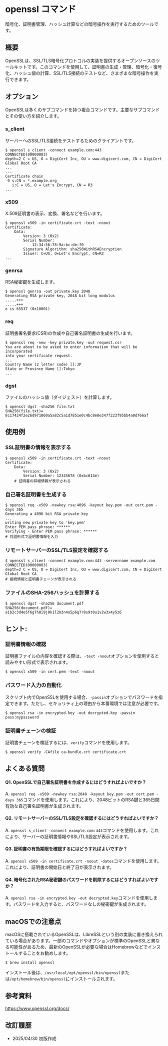# openssl コマンド

暗号化、証明書管理、ハッシュ計算などの暗号操作を実行するためのツールです。

## 概要

OpenSSLは、SSL/TLS暗号化プロトコルの実装を提供するオープンソースのツールキットです。このコマンドを使用して、証明書の生成・管理、暗号化・復号化、ハッシュ値の計算、SSL/TLS接続のテストなど、さまざまな暗号操作を実行できます。

## オプション

OpenSSLは多くのサブコマンドを持つ複合コマンドです。主要なサブコマンドとその使い方を紹介します。

### **s_client**

サーバーへのSSL/TLS接続をテストするためのクライアントです。

```console
$ openssl s_client -connect example.com:443
CONNECTED(00000003)
depth=2 C = US, O = DigiCert Inc, OU = www.digicert.com, CN = DigiCert Global Root CA
...
---
Certificate chain
 0 s:CN = *.example.org
   i:C = US, O = Let's Encrypt, CN = R3
...
```

### **x509**

X.509証明書の表示、変換、署名などを行います。

```console
$ openssl x509 -in certificate.crt -text -noout
Certificate:
    Data:
        Version: 3 (0x2)
        Serial Number:
            12:34:56:78:9a:bc:de:f0
        Signature Algorithm: sha256WithRSAEncryption
        Issuer: C=US, O=Let's Encrypt, CN=R3
...
```

### **genrsa**

RSA秘密鍵を生成します。

```console
$ openssl genrsa -out private.key 2048
Generating RSA private key, 2048 bit long modulus
.....+++
.....+++
e is 65537 (0x10001)
```

### **req**

証明書署名要求(CSR)の作成や自己署名証明書の生成を行います。

```console
$ openssl req -new -key private.key -out request.csr
You are about to be asked to enter information that will be incorporated
into your certificate request.
...
Country Name (2 letter code) []:JP
State or Province Name []:Tokyo
...
```

### **dgst**

ファイルのハッシュ値（ダイジェスト）を計算します。

```console
$ openssl dgst -sha256 file.txt
SHA256(file.txt)= 8c17424f2e26d971060a5a82c5a1d7851e0c4bc8e0e347f223f95bb4a0d766af
```

## 使用例

### SSL証明書の情報を表示する

```console
$ openssl x509 -in certificate.crt -text -noout
Certificate:
    Data:
        Version: 3 (0x2)
        Serial Number: 12345678 (0xbc614e)
    # 証明書の詳細情報が表示される
```

### 自己署名証明書を生成する

```console
$ openssl req -x509 -newkey rsa:4096 -keyout key.pem -out cert.pem -days 365
Generating a 4096 bit RSA private key
...
writing new private key to 'key.pem'
Enter PEM pass phrase: ******
Verifying - Enter PEM pass phrase: ******
# 対話形式で証明書情報を入力
```

### リモートサーバーのSSL/TLS設定を確認する

```console
$ openssl s_client -connect example.com:443 -servername example.com
CONNECTED(00000003)
depth=2 C = US, O = DigiCert Inc, OU = www.digicert.com, CN = DigiCert Global Root CA
# 接続情報と証明書チェーンが表示される
```

### ファイルのSHA-256ハッシュを計算する

```console
$ openssl dgst -sha256 document.pdf
SHA256(document.pdf)= a1b2c3d4e5f6g7h8i9j0k1l2m3n4o5p6q7r8s9t0u1v2w3x4y5z6
```

## ヒント:

### 証明書情報の確認

証明書ファイルの内容を確認する際は、`-text -noout`オプションを使用すると読みやすい形式で表示されます。

```console
$ openssl x509 -in cert.pem -text -noout
```

### パスワード入力の自動化

スクリプト内でOpenSSLを使用する場合、`-passin`オプションでパスワードを指定できます。ただし、セキュリティ上の理由から本番環境では注意が必要です。

```console
$ openssl rsa -in encrypted.key -out decrypted.key -passin pass:mypassword
```

### 証明書チェーンの検証

証明書チェーンを検証するには、`verify`コマンドを使用します。

```console
$ openssl verify -CAfile ca-bundle.crt certificate.crt
```

## よくある質問

#### Q1. OpenSSLで自己署名証明書を作成するにはどうすればよいですか？
A. `openssl req -x509 -newkey rsa:2048 -keyout key.pem -out cert.pem -days 365`コマンドを使用します。これにより、2048ビットのRSA鍵と365日間有効な自己署名証明書が生成されます。

#### Q2. リモートサーバーのSSL/TLS設定を確認するにはどうすればよいですか？
A. `openssl s_client -connect example.com:443`コマンドを使用します。これにより、サーバーの証明書情報やSSL/TLS設定が表示されます。

#### Q3. 証明書の有効期限を確認するにはどうすればよいですか？
A. `openssl x509 -in certificate.crt -noout -dates`コマンドを使用します。これにより、証明書の開始日と終了日が表示されます。

#### Q4. 暗号化されたRSA秘密鍵のパスワードを削除するにはどうすればよいですか？
A. `openssl rsa -in encrypted.key -out decrypted.key`コマンドを使用します。パスワードを入力すると、パスワードなしの秘密鍵が生成されます。

## macOSでの注意点

macOSに搭載されているOpenSSLは、LibreSSLという別の実装に置き換えられている場合があります。一部のコマンドやオプションが標準のOpenSSLと異なる可能性があるため、最新のOpenSSLが必要な場合はHomebrewなどでインストールすることをお勧めします。

```console
$ brew install openssl
```

インストール後は、`/usr/local/opt/openssl/bin/openssl`または`/opt/homebrew/bin/openssl`にインストールされます。

## 参考資料

https://www.openssl.org/docs/

## 改訂履歴

- 2025/04/30 初版作成
